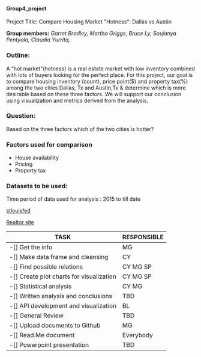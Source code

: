 #### Group4_project

Project Title: Compare Housing Market "Hotness": Dallas vs Austin

**Group members:**
*Garret Bradley,*
*Martha Griggs,*
*Bruce Ly,*
*Soujanya Pentyala,*
*Claudia Yurrita,*

### Outline:

A “hot market"(hotness) is a real estate market with low inventory combined with lots of buyers looking for the perfect place.
For this project, our goal is to compare housing inventory (count), price point($) and property tax(%) among the two cities Dallas, Tx and Austin,Tx & determine which is more desirable based on these three factors. We will support our conclusion using visualization and metrics derived from the analysis.

### Question:
Based on the three factors which of the two cities is hotter?

### Factors used for comparison
* House availability
* Pricing
* Property tax

### Datasets to be used:
Time period of data used for analysis :  2015 to till date

<a href="https://fred.stlouisfed.org/categories/" target="_blank">stlouisfed</a>

<a href="https://www.realtor.com/research/data/" target="_blank">Realtor site</a>


|TASK |RESPONSIBLE|
------|------|
| -[] Get the info                          | MG|
| -[] Make data frame and cleansing         | CY|
| -[] Find possible relations               | CY MG SP|
| -[] Create plot charts for visualization  | CY MG SP|
| -[] Statistical analysis                  | CY MG|
| -[] Written analysis and conclusions      | TBD|
| -[] API development and visualization     | BL|
| -[] General Review                        | TBD|
| -[] Upload documents to Github            | MG|
| -[] Read.Me document                      |Everybody|
| -[] Powerpoint presentation               | TBD| 